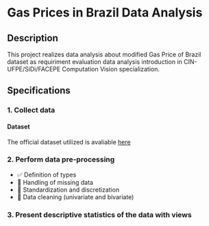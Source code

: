 # Gas Prices in Brazil Data Analysis


## Description
This project realizes data analysis about modified Gas Price of Brazil  dataset as requiriment evaluation data analysis introduction in CIN-UFPE/SiDi/FACEPE Computation Vision specialization.

## Specifications

### 1. Collect data

#### Dataset
The official dataset utilized is avaliable [here](https://www.kaggle.com/matheusfreitag/gas-prices-in-brazil)

### 2. Perform data pre-processing
- :white_check_mark: Definition of types
- :black_square_button: Handling of missing data
- :black_square_button: Standardization and discretization
- :black_square_button: Data cleaning (univariate and bivariate)


### 3. Present descriptive statistics of the data with views






